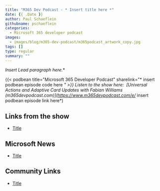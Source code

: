 ```yaml
---
title: "M365 Dev Podcast - * Insert title here *"
date: {{ .Date }}
author: Paul Schaeflein
githubname: pschaeflein
categories:
  - Microsoft 365 developer podcast
images: 
  - images/blog/m365-dev-podcast/m365podcast_artwork_copy.jpg
tags: []
type: regular
summary: ""
---
```


*Insert Lead paragraph here.**

{{< podbean title="Microsoft 365 Developer Podcast" sharelink="* insert podbean episode code here *"  >}}
Listen to the show here:  [Universal Actions and Adaptive Card Updates with Fabian Williams (m365devpodcast.com)](https://www.m365devpodcast.com/e/* insert podbean episode link here*)

## Links from the show

*   [Title](url)


## Microsoft News

*   [Title](url)

## Community Links

*   [Title](url)
